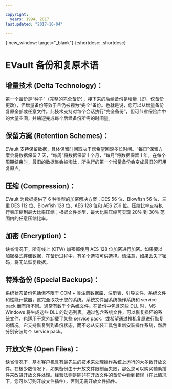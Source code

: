 ```yaml
---

copyright:
  years: 1994, 2017
lastupdated: "2017-10-04"

---
```

{:new_window: target="_blank"}
{:shortdesc: .shortdesc}

# EVault 备份和复原术语 

## 增量技术 (Delta Technology)：
第一个备份是“种子”（完整的完全备份），接下来的后续备份是增量（即，仅备份更改），但增量备份等效于且仍被视为“完全”备份。也就是说，您可以从增量备份复原全部或任意文件。此技术支持对每个会话执行“完全备份”，但可节省保险库中的大量空间，并缩短完成每个后续备份所需的时间量。

## 保留方案 (Retention Schemes)： 
EVault 支持保留数据，具体保留时间取决于您希望回滚多长时间。“每日”保留方案会将数据保留 7 天，“每周”将数据保留 1 个月，“每月”将数据保留 1 年。在每个周期结束时，最旧的数据集会被淘汰，所执行的第一个增量备份会变成最旧的可用复原点。 

## 压缩 (Compression)： 
EVault 为数据提供了 6 种类型的加密解决方案：DES 56 位、Blowfish 56 位、三重 DES 112 位、Blowfish 128 位、AES 128 位和 AES 256 位。压缩比率支持执行零压缩到最大比率压缩；根据文件类型，最大比率压缩可实现 20% 到 30% 范围内的任意压缩比率。

## 加密 (Encryption)：
缺省情况下，所有线上 (OTW) 加密都使用 AES 128 位加密进行加密。如果要以加密格式存储数据，在备份过程中，有多个选项可供选择。请注意，如果丢失了密码，将无法恢复数据。 

## 特殊备份 (Special Backups)： 
系统状态备份包括但不限于 COM + 类注册数据库、注册表、引导文件、系统文件和性能计数器，这完全取决于您的系统。系统文件因系统操作系统和 service pack 而有所不同。通常有数千个系统文件。在备份中包含这些 DLL 时，MS Windows 将生成这些 DLL 的动态列表。通过包含系统文件，可以恢复损坏的系统文件，也适用于意外卸载了某些 service pack，或希望通过裸机复原进行恢复的情况。它支持恢复到到备份状态，而不必从安装工具包重新安装操作系统，然后分别安装每个 service pack。 

## 开放文件 (Open Files)： 
缺省情况下，基本客户机具有最先进的技术来处理操作系统上运行的大多数开放文件。在极少数情况下，如果备份由于开放文件限制而失败，那么您可以购买辅助插件来改进开放文件处理。经验法则是除非在开放文件的备份中看到错误（在此情况下，您可以订购开放文件插件），否则无需开放文件插件。
